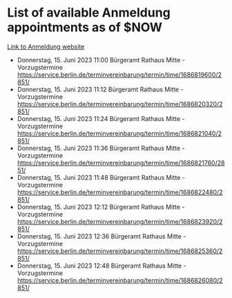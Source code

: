# List of available Anmeldung appointments as of $NOW
[Link to Anmeldung website](https://service.berlin.de/terminvereinbarung/termin/tag.php?termin=1&anliegen[]=120686&dienstleisterlist=122210,122217,327316,122219,327312,122227,327314,122231,327346,122243,327348,122254,122252,329742,122260,329745,122262,329748,122271,327278,122273,327274,122277,327276,330436,122280,327294,122282,327290,122284,327292,122291,327270,122285,327266,122286,327264,122296,327268,150230,329760,122297,327286,122294,327284,122312,329763,122314,329775,122304,327330,122311,327334,122309,327332,317869,122281,327352,122279,329772,122283,122276,327324,122274,327326,122267,329766,122246,327318,122251,327320,122257,327322,122208,327298,122226,327300&herkunft=http%3A%2F%2Fservice.berlin.de%2Fdienstleistung%2F120686%2F)
- Donnerstag, 15. Juni 2023 11:00 Bürgeramt Rathaus Mitte - Vorzugstermine https://service.berlin.de/terminvereinbarung/termin/time/1686819600/2851/
- Donnerstag, 15. Juni 2023 11:12 Bürgeramt Rathaus Mitte - Vorzugstermine https://service.berlin.de/terminvereinbarung/termin/time/1686820320/2851/
- Donnerstag, 15. Juni 2023 11:24 Bürgeramt Rathaus Mitte - Vorzugstermine https://service.berlin.de/terminvereinbarung/termin/time/1686821040/2851/
- Donnerstag, 15. Juni 2023 11:36 Bürgeramt Rathaus Mitte - Vorzugstermine https://service.berlin.de/terminvereinbarung/termin/time/1686821760/2851/
- Donnerstag, 15. Juni 2023 11:48 Bürgeramt Rathaus Mitte - Vorzugstermine https://service.berlin.de/terminvereinbarung/termin/time/1686822480/2851/
- Donnerstag, 15. Juni 2023 12:12 Bürgeramt Rathaus Mitte - Vorzugstermine https://service.berlin.de/terminvereinbarung/termin/time/1686823920/2851/
- Donnerstag, 15. Juni 2023 12:36 Bürgeramt Rathaus Mitte - Vorzugstermine https://service.berlin.de/terminvereinbarung/termin/time/1686825360/2851/
- Donnerstag, 15. Juni 2023 12:48 Bürgeramt Rathaus Mitte - Vorzugstermine https://service.berlin.de/terminvereinbarung/termin/time/1686826080/2851/
